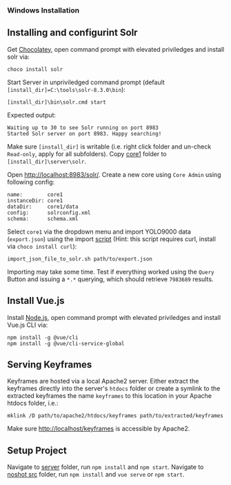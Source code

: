 ### Windows Installation

## Installing and configurint Solr

Get [Chocolatey](https://chocolatey.org/docs/installation#more-install-options), open command prompt with elevated priviledges and install solr via:

```
choco install solr
```

Start Server in unpriviledged command prompt (default `[install_dir]=C:\tools\solr-8.3.0\bin`):

```
[install_dir]\bin\solr.cmd start
```
Expected output:
```
Waiting up to 30 to see Solr running on port 8983
Started Solr server on port 8983. Happy searching!
```

Make sure `[install_dir]` is writable (i.e. right click folder and un-check `Read-only`, apply for all subfolders). Copy [core1](../../appdata/solr/core1) folder to `[install_dir]\server\solr`.

Open [http://localhost:8983/solr/](http://localhost:8983/solr/). Create a new core using `Core Admin` using following config:

```
name:        core1
instanceDir: core1
dataDir:     core1/data
config:      solrconfig.xml
schema:      schema.xml
```

Select `core1` via the dropdown menu and import YOLO9000 data (`export.json`) using the import [script](../../scripts/import_json_file_to_solr.sh) (Hint: this script requires curl, install via `choco install curl`):

```
import_json_file_to_solr.sh path/to/export.json
```

Importing may take some time. Test if everything worked using the `Query` Button and issuing a `*.*` querying, which should retrieve `7983689` results.

## Install Vue.js
Install [Node.js](https://nodejs.org/), open command prompt with elevated priviledges and install Vue.js CLI via:

```
npm install -g @vue/cli
npm install -g @vue/cli-service-global
```

## Serving Keyframes

Keyframes are hosted via a local Apache2 server. Either extract the keyframes directly into the server's `htdocs` folder or create a symlink to the extracted keyframes the name `keyframes` to this location in your Apache htdocs folder, i.e.:

```
mklink /D path/to/apache2/htdocs/keyframes path/to/extracted/keyframes
```

Make sure [http://localhost/keyframes](http://localhost/keyframes) is accessible by Apache2.

## Setup Project

Navigate to [server](../../server/) folder, run `npm install` and `npm start`.
Navigate to [noshot src](../../noshot) folder, run `npm install` and `vue serve` or `npm start`.
